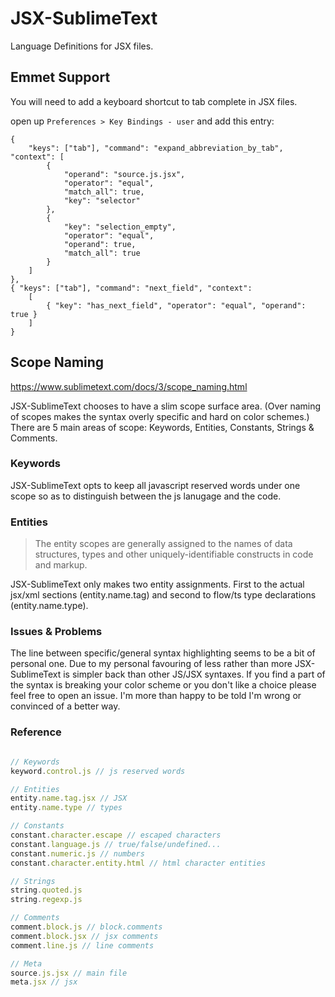 # JSX-SublimeText

Language Definitions for JSX files.


## Emmet Support

You will need to add a keyboard shortcut to tab complete in JSX files.

open up `Preferences > Key Bindings - user` and add this entry:


    {
        "keys": ["tab"], "command": "expand_abbreviation_by_tab", "context": [
            {
                "operand": "source.js.jsx", 
                "operator": "equal", 
                "match_all": true, 
                "key": "selector"
            },
            {   
                "key": "selection_empty", 
                "operator": "equal", 
                "operand": true,
                "match_all": true 
            }
        ]
    },
    { "keys": ["tab"], "command": "next_field", "context":
        [
            { "key": "has_next_field", "operator": "equal", "operand": true }
        ]
    }


## Scope Naming

https://www.sublimetext.com/docs/3/scope_naming.html

JSX-SublimeText chooses to have a slim scope surface area. (Over naming of scopes makes the syntax overly specific and hard on color schemes.)
There are 5 main areas of scope: Keywords, Entities, Constants, Strings & Comments. 

### Keywords
JSX-SublimeText opts to keep all javascript reserved words under one scope so as to distinguish between the js lanugage and the code.

### Entities
> The entity scopes are generally assigned to the names of data structures, types and other uniquely-identifiable constructs in code and markup.

JSX-SublimeText only makes two entity assignments. First to the actual jsx/xml sections (entity.name.tag) and second to flow/ts type declarations (entity.name.type).


### Issues & Problems
The line between specific/general syntax highlighting seems to be a bit of personal one. Due to my personal favouring of less rather than more JSX-SublimeText is simpler back than other JS/JSX syntaxes. If you find a part of the syntax is breaking your color scheme or you don't like a choice please feel free to open an issue. I'm more than happy to be told I'm wrong or convinced of a better way. 

### Reference
```js

// Keywords
keyword.control.js // js reserved words

// Entities
entity.name.tag.jsx // JSX
entity.name.type // types

// Constants
constant.character.escape // escaped characters
constant.language.js // true/false/undefined...
constant.numeric.js // numbers
constant.character.entity.html // html character entities

// Strings
string.quoted.js
string.regexp.js

// Comments
comment.block.js // block.comments
comment.block.jsx // jsx comments
comment.line.js // line comments

// Meta
source.js.jsx // main file
meta.jsx // jsx

```
